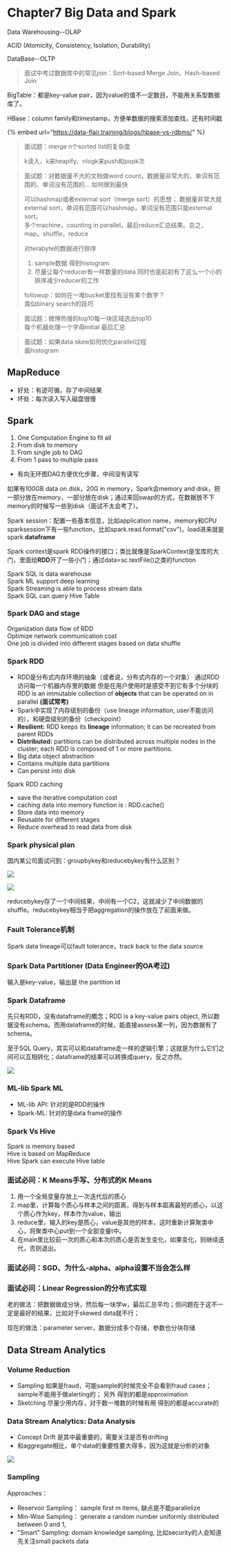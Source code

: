 # Chapter7 Big Data and Spark

Data Warehousing--OLAP

ACID \(Atomicity, Consistency, Isolation, Durability\)

DataBase--OLTP



> 面试中考过数据库中的常见join：Sort-based Merge Join、Hash-based Join



BigTable：都是key-value pair，因为value的值不一定数目，不能用关系型数据库了。

HBase：column family和timestamp，方便单数据的搜索添加查找，还有时间戳

{% embed url="https://data-flair.training/blogs/hbase-vs-rdbms/" %}

> 面试题：merge n个sorted list的复杂度
>
> k读入、k来heapify、nlogk来push和popk次

> 面试题：对数据量不大的文档做word count，数据量非常大的，单词有范围的、单词没有范围的... 如何做到最快
>
> 可以hashmap或者external sort（merge sort）的思想； 数据量非常大就external sort，单词有范围可以hashmap，单词没有范围只能external sort。  
> 多个machine，counting in parallel，最后reduce汇总结果。总之，map，shuffle，reduce  
>   
> 对terabyte的数据进行排序  
> 1. sample数据 得到histogram  
> 2. 尽量让每个reducer有一样数量的data 同时也是起初有了这么一个小的排序减少reducer的工作  
>   
> followup：如何在一堆bucket里找有没有某个数字？  
> 类似binary search的技巧

> 面试题：微博热搜的top10每一块区域选出top10  
> 每个机器处理一个字母initial 最后汇总

> 面试题：如果data skew如何优化parallel过程  
> 画histogram

## MapReduce

* 好处：有迹可循，存了中间结果
* 坏处：每次读入写入磁盘很慢

## Spark

1. One Computation Engine to fit all
2. From disk to memory
3. From single job to DAG
4. From 1 pass to multiple pass

* 有向无环图DAG方便优化步骤，中间没有读写

如果有100GB data on disk，20G in memory，Spark会memory and disk，把一部分放在memory，一部分放在disk；通过来回swap的方式，在数据放不下memory的时候写一些到disk（面试不太会考了）。

Spark session：配置一些基本信息，比如application name，memory和CPU sparksession下有一些function，比如spark.read.format\("csv"\)，load进来就是spark **dataframe**

Spark context是spark RDD操作的接口；类比就像是SparkContext是宝库的大门，里面给**RDD**开了一些小门；通过data=sc.textFile\(\)之类的function 

Spark SQL is data warehouse   
Spark ML support deep learning   
Spark Streaming is able to process stream data  
Spark SQL can query Hive Table

### Spark DAG and stage

Organization data flow of RDD   
Optimize network communication cost   
One job is divided into different stages based on data shuffle

### Spark RDD

* RDD是分布式内存环境的抽象（或者说，分布式内存的一个对象） 通过RDD访问每一个机器内存里的数据 但是在用户使用时是感受不到它有多个分块的 RDD is an immutable collection of **objects** that can be operated on in parallel **\(面试常考\)**
* Spark中实现了内存级别的备份（use lineage information, user不能访问的），和硬盘级别的备份（checkpoint）
* **Resilient:** RDD keeps its **lineage** information; it can be recreated from parent RDDs
* **Distributed:** partitions can be distributed across multiple nodes in the cluster; each RDD is composed of 1 or more partitions. 
* Big data object abstraction 
* Contains multiple data partitions
* Can persist into disk

Spark RDD caching 

* save the iterative computation cost 
* caching data into memory function is : RDD.cache\(\)
* Store data into memory 
* Reusable for different stages 
* Reduce overhead to read data from disk

### Spark physical plan

国内某公司面试问到：groupbykey和reducebykey有什么区别？



![](../.gitbook/assets/image%20%2810%29.png)

![](../.gitbook/assets/image%20%2817%29.png)

reducebykey存了一个中间结果，中间有一个C2，这就减少了中间数据的shuffle。reducebykey相当于把aggregation的操作放在了前面来做。

### Fault Tolerance机制

Spark data lineage可以fault tolerance，track back to the data source

### Spark Data Partitioner \(Data Engineer的OA考过\)

输入是key-value，输出是 the partition id

### Spark Dataframe

先只有RDD，没有dataframe的概念；RDD is a key-value pairs object, 所以数据没有schema。而用dataframe的时候，能直接assess某一列，因为数据有了schema。

至于SQL Query，其实可以和dataframe走一样的逻辑引擎；这就是为什么它们之间可以互相转化；dataframe的结果可以转换成query，反之亦然。

![](../.gitbook/assets/image%20%2839%29.png)

### ML-lib Spark ML

* ML-lib API: 针对的是RDD的操作
* Spark-ML: 针对的是data frame的操作

### Spark Vs Hive 

Spark is memory based   
Hive is based on MapReduce   
Hive Spark can execute Hive table

### 面试必问：K Means手写、分布式的K Means

1. 用一个全局变量存放上一次迭代后的质心
2. map里，计算每个质心与样本之间的距离，得到与样本距离最短的质心，以这个质心作为key，样本作为value，输出
3. reduce里，输入的key是质心，value是其他的样本，这时重新计算聚类中心，将聚类中心put到一个全部变量t中。
4. 在main里比较前一次的质心和本次的质心是否发生变化，如果变化，则继续迭代，否则退出。

### 面试必问：SGD、为什么-alpha、alpha设置不当会怎么样

### 面试必问：Linear Regression的分布式实现

老的做法：把数据做成分块，然后每一块学w，最后汇总平均；但问题在于这不一定是最好的结果，比如对于skewed data就不行；

现在的做法：parameter server，数据分成多个存储，参数也分块存储

## Data Stream Analytics

### Volume Reduction

* Sampling 如果是fraud，可能sample的时候完全不会看到fraud cases； sample不能用于做alerting的； 另外 得到的都是approximation 
* Sketching  尽量少用内存，对于数一堆数的时候有用 得到的都是accurate的

### Data Stream Analytics: Data Analysis

* Concept Drift 是其中最重要的，需要关注是否有drifting
* 和aggregate相比，单个data的重要性要大得多，因为这就是分析的对象

![](../.gitbook/assets/image%20%285%29.png)



### Sampling

Approaches：

* Reservoir Sampling： sample first m items, 缺点是不能parallelize
* Min-Wise Sampling： generate a random number uniformly distributed between 0 and 1, 
* "Smart" Sampling: domain knowledge sampling, 比如security的人会知道先关注small packets data



